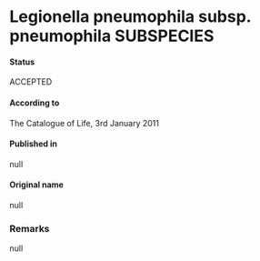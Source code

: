 # Legionella pneumophila subsp. pneumophila SUBSPECIES

#### Status
ACCEPTED

#### According to
The Catalogue of Life, 3rd January 2011

#### Published in
null

#### Original name
null

### Remarks
null